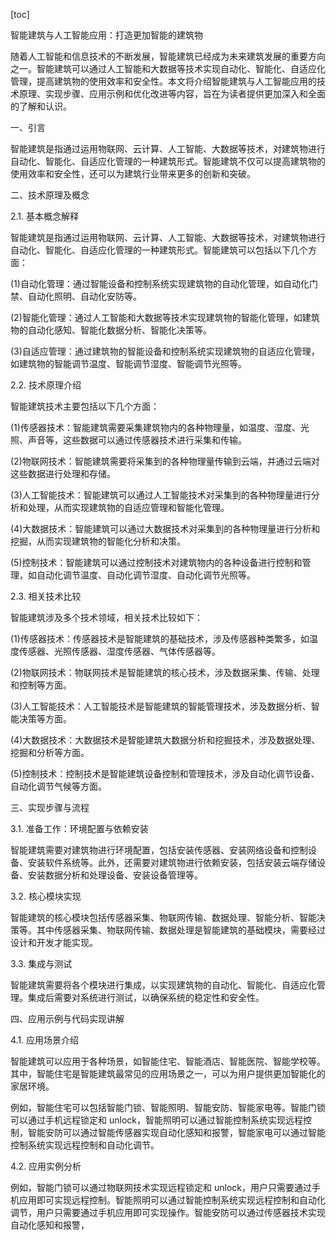 
[toc]                    
                
                
智能建筑与人工智能应用：打造更加智能的建筑物

随着人工智能和信息技术的不断发展，智能建筑已经成为未来建筑发展的重要方向之一。智能建筑可以通过人工智能和大数据等技术实现自动化、智能化、自适应化管理，提高建筑物的使用效率和安全性。本文将介绍智能建筑与人工智能应用的技术原理、实现步骤、应用示例和优化改进等内容，旨在为读者提供更加深入和全面的了解和认识。

一、引言

智能建筑是指通过运用物联网、云计算、人工智能、大数据等技术，对建筑物进行自动化、智能化、自适应化管理的一种建筑形式。智能建筑不仅可以提高建筑物的使用效率和安全性，还可以为建筑行业带来更多的创新和突破。

二、技术原理及概念

2.1. 基本概念解释

智能建筑是指通过运用物联网、云计算、人工智能、大数据等技术，对建筑物进行自动化、智能化、自适应化管理的一种建筑形式。智能建筑可以包括以下几个方面：

(1)自动化管理：通过智能设备和控制系统实现建筑物的自动化管理，如自动化门禁、自动化照明、自动化安防等。

(2)智能化管理：通过人工智能和大数据等技术实现建筑物的智能化管理，如建筑物的自动化感知、智能化数据分析、智能化决策等。

(3)自适应管理：通过建筑物的智能设备和控制系统实现建筑物的自适应化管理，如建筑物的智能调节温度、智能调节湿度、智能调节光照等。

2.2. 技术原理介绍

智能建筑技术主要包括以下几个方面：

(1)传感器技术：智能建筑需要采集建筑物内的各种物理量，如温度、湿度、光照、声音等，这些数据可以通过传感器技术进行采集和传输。

(2)物联网技术：智能建筑需要将采集到的各种物理量传输到云端，并通过云端对这些数据进行处理和存储。

(3)人工智能技术：智能建筑可以通过人工智能技术对采集到的各种物理量进行分析和处理，从而实现建筑物的自适应管理和智能化管理。

(4)大数据技术：智能建筑可以通过大数据技术对采集到的各种物理量进行分析和挖掘，从而实现建筑物的智能化分析和决策。

(5)控制技术：智能建筑可以通过控制技术对建筑物内的各种设备进行控制和管理，如自动化调节温度、自动化调节湿度、自动化调节光照等。

2.3. 相关技术比较

智能建筑涉及多个技术领域，相关技术比较如下：

(1)传感器技术：传感器技术是智能建筑的基础技术，涉及传感器种类繁多，如温度传感器、光照传感器、湿度传感器、气体传感器等。

(2)物联网技术：物联网技术是智能建筑的核心技术，涉及数据采集、传输、处理和控制等方面。

(3)人工智能技术：人工智能技术是智能建筑的智能管理技术，涉及数据分析、智能决策等方面。

(4)大数据技术：大数据技术是智能建筑大数据分析和挖掘技术，涉及数据处理、挖掘和分析等方面。

(5)控制技术：控制技术是智能建筑设备控制和管理技术，涉及自动化调节设备、自动化调节气候等方面。

三、实现步骤与流程

3.1. 准备工作：环境配置与依赖安装

智能建筑需要对建筑物进行环境配置，包括安装传感器、安装网络设备和控制设备、安装软件系统等。此外，还需要对建筑物进行依赖安装，包括安装云端存储设备、安装数据分析和处理设备、安装设备管理等。

3.2. 核心模块实现

智能建筑的核心模块包括传感器采集、物联网传输、数据处理、智能分析、智能决策等。其中传感器采集、物联网传输、数据处理是智能建筑的基础模块，需要经过设计和开发才能实现。

3.3. 集成与测试

智能建筑需要将各个模块进行集成，以实现建筑物的自动化、智能化、自适应化管理。集成后需要对系统进行测试，以确保系统的稳定性和安全性。

四、应用示例与代码实现讲解

4.1. 应用场景介绍

智能建筑可以应用于各种场景，如智能住宅、智能酒店、智能医院、智能学校等。其中，智能住宅是智能建筑最常见的应用场景之一，可以为用户提供更加智能化的家居环境。

例如，智能住宅可以包括智能门锁、智能照明、智能安防、智能家电等。智能门锁可以通过手机远程锁定和 unlock，智能照明可以通过智能控制系统实现远程控制，智能安防可以通过智能传感器实现自动化感知和报警，智能家电可以通过智能控制系统实现远程控制和自动化调节。

4.2. 应用实例分析

例如，智能门锁可以通过物联网技术实现远程锁定和 unlock，用户只需要通过手机应用即可实现远程控制。智能照明可以通过智能控制系统实现远程控制和自动化调节，用户只需要通过手机应用即可实现操作。智能安防可以通过传感器技术实现自动化感知和报警，

